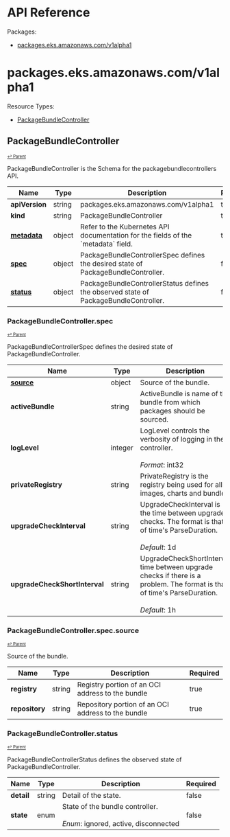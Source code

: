# API Reference

Packages:

- [packages.eks.amazonaws.com/v1alpha1](#packageseksamazonawscomv1alpha1)

# packages.eks.amazonaws.com/v1alpha1

Resource Types:

- [PackageBundleController](#packagebundlecontroller)




## PackageBundleController
<sup><sup>[↩ Parent](#packageseksamazonawscomv1alpha1 )</sup></sup>






PackageBundleController is the Schema for the packagebundlecontrollers API.

<table>
    <thead>
        <tr>
            <th>Name</th>
            <th>Type</th>
            <th>Description</th>
            <th>Required</th>
        </tr>
    </thead>
    <tbody><tr>
      <td><b>apiVersion</b></td>
      <td>string</td>
      <td>packages.eks.amazonaws.com/v1alpha1</td>
      <td>true</td>
      </tr>
      <tr>
      <td><b>kind</b></td>
      <td>string</td>
      <td>PackageBundleController</td>
      <td>true</td>
      </tr>
      <tr>
      <td><b><a href="https://kubernetes.io/docs/reference/generated/kubernetes-api/v1.20/#objectmeta-v1-meta">metadata</a></b></td>
      <td>object</td>
      <td>Refer to the Kubernetes API documentation for the fields of the `metadata` field.</td>
      <td>true</td>
      </tr><tr>
        <td><b><a href="#packagebundlecontrollerspec">spec</a></b></td>
        <td>object</td>
        <td>
          PackageBundleControllerSpec defines the desired state of PackageBundleController.<br/>
        </td>
        <td>false</td>
      </tr><tr>
        <td><b><a href="#packagebundlecontrollerstatus">status</a></b></td>
        <td>object</td>
        <td>
          PackageBundleControllerStatus defines the observed state of PackageBundleController.<br/>
        </td>
        <td>false</td>
      </tr></tbody>
</table>


### PackageBundleController.spec
<sup><sup>[↩ Parent](#packagebundlecontroller)</sup></sup>



PackageBundleControllerSpec defines the desired state of PackageBundleController.

<table>
    <thead>
        <tr>
            <th>Name</th>
            <th>Type</th>
            <th>Description</th>
            <th>Required</th>
        </tr>
    </thead>
    <tbody><tr>
        <td><b><a href="#packagebundlecontrollerspecsource">source</a></b></td>
        <td>object</td>
        <td>
          Source of the bundle.<br/>
        </td>
        <td>true</td>
      </tr><tr>
        <td><b>activeBundle</b></td>
        <td>string</td>
        <td>
          ActiveBundle is name of the bundle from which packages should be sourced.<br/>
        </td>
        <td>false</td>
      </tr><tr>
        <td><b>logLevel</b></td>
        <td>integer</td>
        <td>
          LogLevel controls the verbosity of logging in the controller.<br/>
          <br/>
            <i>Format</i>: int32<br/>
        </td>
        <td>false</td>
      </tr><tr>
        <td><b>privateRegistry</b></td>
        <td>string</td>
        <td>
          PrivateRegistry is the registry being used for all images, charts and bundles<br/>
        </td>
        <td>false</td>
      </tr><tr>
        <td><b>upgradeCheckInterval</b></td>
        <td>string</td>
        <td>
          UpgradeCheckInterval is the time between upgrade checks. 
 The format is that of time's ParseDuration.<br/>
          <br/>
            <i>Default</i>: 1d<br/>
        </td>
        <td>false</td>
      </tr><tr>
        <td><b>upgradeCheckShortInterval</b></td>
        <td>string</td>
        <td>
          UpgradeCheckShortInterval time between upgrade checks if there is a problem. 
 The format is that of time's ParseDuration.<br/>
          <br/>
            <i>Default</i>: 1h<br/>
        </td>
        <td>false</td>
      </tr></tbody>
</table>


### PackageBundleController.spec.source
<sup><sup>[↩ Parent](#packagebundlecontrollerspec)</sup></sup>



Source of the bundle.

<table>
    <thead>
        <tr>
            <th>Name</th>
            <th>Type</th>
            <th>Description</th>
            <th>Required</th>
        </tr>
    </thead>
    <tbody><tr>
        <td><b>registry</b></td>
        <td>string</td>
        <td>
          Registry portion of an OCI address to the bundle<br/>
        </td>
        <td>true</td>
      </tr><tr>
        <td><b>repository</b></td>
        <td>string</td>
        <td>
          Repository portion of an OCI address to the bundle<br/>
        </td>
        <td>true</td>
      </tr></tbody>
</table>


### PackageBundleController.status
<sup><sup>[↩ Parent](#packagebundlecontroller)</sup></sup>



PackageBundleControllerStatus defines the observed state of PackageBundleController.

<table>
    <thead>
        <tr>
            <th>Name</th>
            <th>Type</th>
            <th>Description</th>
            <th>Required</th>
        </tr>
    </thead>
    <tbody><tr>
        <td><b>detail</b></td>
        <td>string</td>
        <td>
          Detail of the state.<br/>
        </td>
        <td>false</td>
      </tr><tr>
        <td><b>state</b></td>
        <td>enum</td>
        <td>
          State of the bundle controller.<br/>
          <br/>
            <i>Enum</i>: ignored, active, disconnected<br/>
        </td>
        <td>false</td>
      </tr></tbody>
</table>